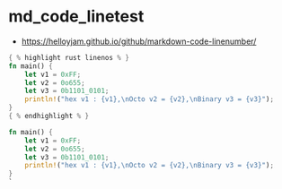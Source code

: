 # md_code_linetest

- https://helloyjam.github.io/github/markdown-code-linenumber/

```rs
{ % highlight rust linenos % }
fn main() {
    let v1 = 0xFF;
    let v2 = 0o655;
    let v3 = 0b1101_0101;
    println!("hex v1 : {v1},\nOcto v2 = {v2},\nBinary v3 = {v3}");
}
{ % endhighlight % }
```


```rs
fn main() {
    let v1 = 0xFF;
    let v2 = 0o655;
    let v3 = 0b1101_0101;
    println!("hex v1 : {v1},\nOcto v2 = {v2},\nBinary v3 = {v3}");
}
`
